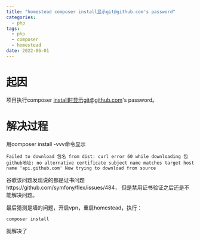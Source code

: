 ```yaml
---
title: "homestead composer install显示git@github.com's password"
categories:
  - php
tags:
  - php
  - composer
  - homestead
date: 2022-06-01
---
```

# 起因
项目执行composer install时显示git@github.com's password。

# 解决过程
用composer install -vvv命令显示

    Failed to download 包名 from dist: curl error 60 while downloading 包github地址: no alternative certificate subject name matches target host name 'api.github.com' Now trying to download from source
    
谷歌该问题发现说的都是证书问题https://github.com/symfony/flex/issues/484， 但是禁用证书验证之后还是不能解决问题。

最后猜测是墙的问题，开启vpn，重启homestead，执行：
    
    composer install

就解决了